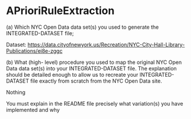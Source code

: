 APrioriRuleExtraction
=====================

(a) Which NYC Open Data data set(s) you used to generate the INTEGRATED-DATASET file; 

Dataset:
https://data.cityofnewyork.us/Recreation/NYC-City-Hall-Library-Publications/ei8e-zggc

(b) What (high- level) procedure you used to map the original NYC Open Data data set(s) into your INTEGRATED-DATASET file. The explanation should be detailed enough to allow us to recreate your INTEGRATED-DATASET file exactly from scratch from
the NYC Open Data site.

Nothing

You must explain in the README file precisely what variation(s) you have implemented and why
